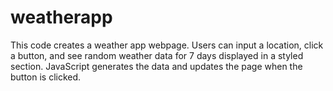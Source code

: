 # weatherapp
This code creates a weather app webpage. Users can input a location, click a button, and see random weather data for 7 days displayed in a styled section. JavaScript generates the data and updates the page when the button is clicked.
